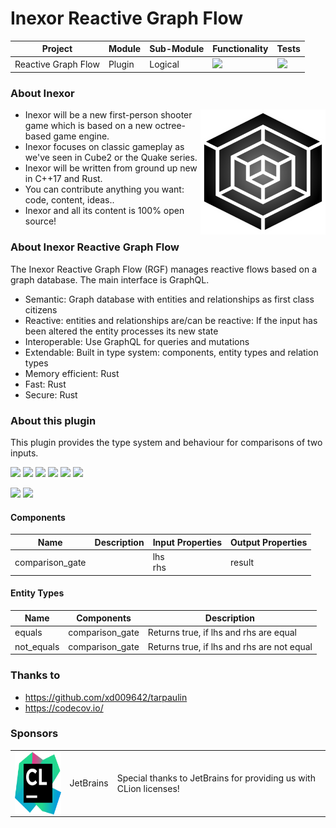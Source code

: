 # Inexor Reactive Graph Flow

| Project | Module | Sub-Module | Functionality | Tests |
| --- | --- | --- | --- | --- |
| Reactive Graph Flow | Plugin | Logical | <img src="https://img.shields.io/badge/state-wip-yellow"> | [<img src="https://img.shields.io/codecov/c/github/aschaeffer/inexor-rgf-plugin-comparison">](https://app.codecov.io/gh/aschaeffer/inexor-rgf-plugin-comparison) |

### About Inexor

<a href="https://inexor.org/">
<img align="right" width="200" height="200" src="https://raw.githubusercontent.com/aschaeffer/inexor-rgf-plugin-comparison/main/docs/images/inexor_2.png">
</a>

* Inexor will be a new first-person shooter game which is based on a new octree-based game engine.
* Inexor focuses on classic gameplay as we've seen in Cube2 or the Quake series.
* Inexor will be written from ground up new in C++17 and Rust.
* You can contribute anything you want: code, content, ideas..
* Inexor and all its content is 100% open source!

### About Inexor Reactive Graph Flow

The Inexor Reactive Graph Flow (RGF) manages reactive flows based on a graph database. The main interface is GraphQL.

* Semantic: Graph database with entities and relationships as first class citizens
* Reactive: entities and relationships are/can be reactive: If the input has been altered the entity processes its new state
* Interoperable: Use GraphQL for queries and mutations
* Extendable: Built in type system: components, entity types and relation types
* Memory efficient: Rust
* Fast: Rust
* Secure: Rust

### About this plugin

This plugin provides the type system and behaviour for comparisons of two inputs.

[<img src="https://img.shields.io/badge/Language-Rust-brightgreen">](https://www.rust-lang.org/)
[<img src="https://img.shields.io/badge/Platforms-Linux%20%26%20Windows-brightgreen">]()
[<img src="https://img.shields.io/github/workflow/status/aschaeffer/inexor-rgf-plugin-comparison/Rust">](https://github.com/aschaeffer/inexor-rgf-plugin-comparison/actions?query=workflow%3ARust)
[<img src="https://img.shields.io/github/last-commit/aschaeffer/inexor-rgf-plugin-comparison">]()
[<img src="https://img.shields.io/github/languages/code-size/aschaeffer/inexor-rgf-plugin-comparison">]()
[<img src="https://img.shields.io/codecov/c/github/aschaeffer/inexor-rgf-plugin-comparison">](https://app.codecov.io/gh/aschaeffer/inexor-rgf-plugin-comparison)

[<img src="https://img.shields.io/github/license/aschaeffer/inexor-rgf-plugin-comparison">](https://github.com/aschaeffer/inexor-rgf-plugin-comparison/blob/main/LICENSE)
[<img src="https://img.shields.io/discord/698219248954376256?logo=discord">](https://discord.com/invite/acUW8k7)

#### Components

| Name | Description | Input Properties | Output Properties |
| --- | --- | --- | --- |
| comparison_gate | | lhs<br>rhs | result |

#### Entity Types

| Name | Components | Description |
| --- | --- | --- |
| equals | comparison_gate | Returns true, if lhs and rhs are equal|
| not_equals | comparison_gate | Returns true, if lhs and rhs are not equal|

### Thanks to

* https://github.com/xd009642/tarpaulin
* https://codecov.io/

### Sponsors

| | | |
| --- | --- | --- |
| <a href="https://www.jetbrains.com/?from=github.com/inexorgame"><img align="right" width="100" height="100" src="https://raw.githubusercontent.com/aschaeffer/inexor-rgf-plugin-comparison/main/docs/images/icon_CLion.svg"></a> | JetBrains | Special thanks to JetBrains for providing us with CLion licenses! |
